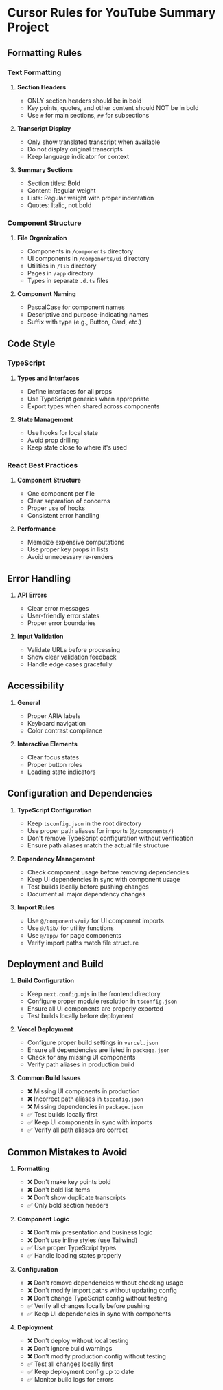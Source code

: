 # Cursor Rules for YouTube Summary Project

## Formatting Rules

### Text Formatting
1. **Section Headers**
   - ONLY section headers should be in bold
   - Key points, quotes, and other content should NOT be in bold
   - Use `#` for main sections, `##` for subsections

2. **Transcript Display**
   - Only show translated transcript when available
   - Do not display original transcripts
   - Keep language indicator for context

3. **Summary Sections**
   - Section titles: Bold
   - Content: Regular weight
   - Lists: Regular weight with proper indentation
   - Quotes: Italic, not bold

### Component Structure
1. **File Organization**
   - Components in `/components` directory
   - UI components in `/components/ui` directory
   - Utilities in `/lib` directory
   - Pages in `/app` directory
   - Types in separate `.d.ts` files

2. **Component Naming**
   - PascalCase for component names
   - Descriptive and purpose-indicating names
   - Suffix with type (e.g., Button, Card, etc.)

## Code Style

### TypeScript
1. **Types and Interfaces**
   - Define interfaces for all props
   - Use TypeScript generics when appropriate
   - Export types when shared across components

2. **State Management**
   - Use hooks for local state
   - Avoid prop drilling
   - Keep state close to where it's used

### React Best Practices
1. **Component Structure**
   - One component per file
   - Clear separation of concerns
   - Proper use of hooks
   - Consistent error handling

2. **Performance**
   - Memoize expensive computations
   - Use proper key props in lists
   - Avoid unnecessary re-renders

## Error Handling
1. **API Errors**
   - Clear error messages
   - User-friendly error states
   - Proper error boundaries

2. **Input Validation**
   - Validate URLs before processing
   - Show clear validation feedback
   - Handle edge cases gracefully

## Accessibility
1. **General**
   - Proper ARIA labels
   - Keyboard navigation
   - Color contrast compliance

2. **Interactive Elements**
   - Clear focus states
   - Proper button roles
   - Loading state indicators

## Configuration and Dependencies
1. **TypeScript Configuration**
   - Keep `tsconfig.json` in the root directory
   - Use proper path aliases for imports (`@/components/`)
   - Don't remove TypeScript configuration without verification
   - Ensure path aliases match the actual file structure

2. **Dependency Management**
   - Check component usage before removing dependencies
   - Keep UI dependencies in sync with component usage
   - Test builds locally before pushing changes
   - Document all major dependency changes

3. **Import Rules**
   - Use `@/components/ui/` for UI component imports
   - Use `@/lib/` for utility functions
   - Use `@/app/` for page components
   - Verify import paths match file structure

## Deployment and Build
1. **Build Configuration**
   - Keep `next.config.mjs` in the frontend directory
   - Configure proper module resolution in `tsconfig.json`
   - Ensure all UI components are properly exported
   - Test builds locally before deployment

2. **Vercel Deployment**
   - Configure proper build settings in `vercel.json`
   - Ensure all dependencies are listed in `package.json`
   - Check for any missing UI components
   - Verify path aliases in production build

3. **Common Build Issues**
   - ❌ Missing UI components in production
   - ❌ Incorrect path aliases in `tsconfig.json`
   - ❌ Missing dependencies in `package.json`
   - ✅ Test builds locally first
   - ✅ Keep UI components in sync with imports
   - ✅ Verify all path aliases are correct

## Common Mistakes to Avoid
1. **Formatting**
   - ❌ Don't make key points bold
   - ❌ Don't bold list items
   - ❌ Don't show duplicate transcripts
   - ✅ Only bold section headers

2. **Component Logic**
   - ❌ Don't mix presentation and business logic
   - ❌ Don't use inline styles (use Tailwind)
   - ✅ Use proper TypeScript types
   - ✅ Handle loading states properly

3. **Configuration**
   - ❌ Don't remove dependencies without checking usage
   - ❌ Don't modify import paths without updating config
   - ❌ Don't change TypeScript config without testing
   - ✅ Verify all changes locally before pushing
   - ✅ Keep UI dependencies in sync with components

4. **Deployment**
   - ❌ Don't deploy without local testing
   - ❌ Don't ignore build warnings
   - ❌ Don't modify production config without testing
   - ✅ Test all changes locally first
   - ✅ Keep deployment config up to date
   - ✅ Monitor build logs for errors 